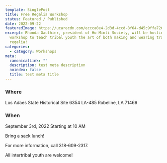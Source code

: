 ```yaml
---
template: SinglePost
title: Free Regalia Workshop
status: Featured / Published
date: 2022-09-22
featuredImage: https://ucarecdn.com/eccca0e4-2d3d-4ccd-8f64-d45c9ffa7264/
excerpt: Rhonda Gauthier, president of Ho Minti Society, will be hosting a 
  workshop to teach tribal youth the art of both making and wearing traditional 
  regalia!
categories:
  - category: Workshops
meta:
  canonicalLink: ""
  description: test meta description
  noindex: false
  title: test meta title
---
```


### Where
Los Adaes State Historical Site
6354 LA-485
Robeline, LA 71469

### When
September 3rd, 2022
Starting at 10 AM

Bring a sack lunch!

For more information, call 318-609-2317.

All intertribal youth are welcome!